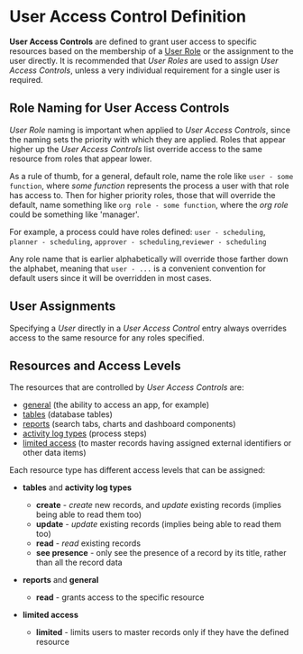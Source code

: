 # User Access Control Definition

**User Access Controls** are defined to grant user access to specific resources based on the membership of a [User Role](/help/admin_reference/user_roles/0_introduction) or the assignment to the user directly. It is recommended that *User Roles* are used to assign *User Access Controls*, unless a very individual requirement for a single user is required.

## Role Naming for User Access Controls

*User Role* naming is important when applied to *User Access Controls*, since the naming sets the priority with which they are applied. Roles that appear higher up the *User Access Controls* list override access to the same resource from roles that appear lower.

As a rule of thumb, for a general, default role, name the role like `user - some function`, where *some function* represents the process a user with that role has access to. Then for higher priority roles, those that will override the default, name something like `org role - some function`, where the *org role* could be something like 'manager'.

For example, a process could have roles defined: `user - scheduling`, `planner - scheduling`, `approver - scheduling`,`reviewer - scheduling`

Any role name that is earlier alphabetically will override those farther down the alphabet, meaning that `user - ...` is a convenient convention for default users since it will be overridden in most cases.

## User Assignments

Specifying a *User* directly in a *User Access Control* entry always overrides access to the same resource for any roles specified.

## Resources and Access Levels

The resources that are controlled by *User Access Controls* are:

- [general](general_resources) (the ability to access an app, for example)
- [tables](tables) (database tables)
- [reports](reports) (search tabs, charts and dashboard components)
- [activity log types](activity_log_types) (process steps)
- [limited access](limited_access) (to master records having assigned external identifiers or other data items)

Each resource type has different access levels that can be assigned:

- **tables** and **activity log types**
  - **create** - *create* new records, and *update* existing records (implies being able to read them too)
  - **update** - *update* existing records (implies being able to read them too)
  - **read** - *read* existing records
  - **see presence** - only see the presence of a record by its title, rather than all the record data

- **reports** and **general**
  - **read** - grants access to the specific resource

- **limited access**
  - **limited** - limits users to master records only if they have the defined resource
